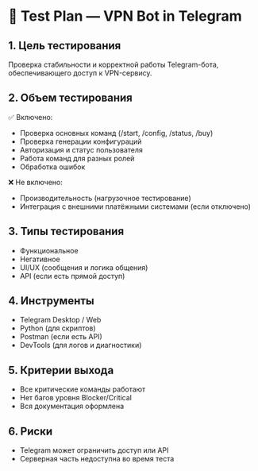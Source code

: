 # 🧪 Test Plan — VPN Bot in Telegram

## 1. Цель тестирования
Проверка стабильности и корректной работы Telegram-бота, обеспечивающего доступ к VPN-сервису.

## 2. Объем тестирования
✅ Включено:
- Проверка основных команд (/start, /config, /status, /buy)
- Проверка генерации конфигураций
- Авторизация и статус пользователя
- Работа команд для разных ролей
- Обработка ошибок

❌ Не включено:
- Производительность (нагрузочное тестирование)
- Интеграция с внешними платёжными системами (если отключено)

## 3. Типы тестирования
- Функциональное
- Негативное
- UI/UX (сообщения и логика общения)
- API (если есть прямой доступ)

## 4. Инструменты
- Telegram Desktop / Web
- Python (для скриптов)
- Postman (если есть API)
- DevTools (для логов и диагностики)

## 5. Критерии выхода
- Все критические команды работают
- Нет багов уровня Blocker/Critical
- Вся документация оформлена

## 6. Риски
- Telegram может ограничить доступ или API
- Серверная часть недоступна во время теста
